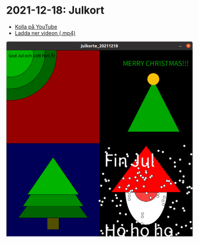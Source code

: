 # 2021-12-18: Julkort

* [Kolla på YouTube](https://youtu.be/YIf3dGh4ikY)
* [Ladda ner videon (.mp4)](julkort_20211218.mp4)

![](julkort_20211218.png)
